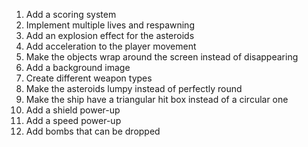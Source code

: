 1. Add a scoring system
2. Implement multiple lives and respawning
3. Add an explosion effect for the asteroids
4. Add acceleration to the player movement
5. Make the objects wrap around the screen instead of disappearing
8. Add a background image
9. Create different weapon types
10. Make the asteroids lumpy instead of perfectly round
11. Make the ship have a triangular hit box instead of a circular one
12. Add a shield power-up
13. Add a speed power-up
14. Add bombs that can be dropped